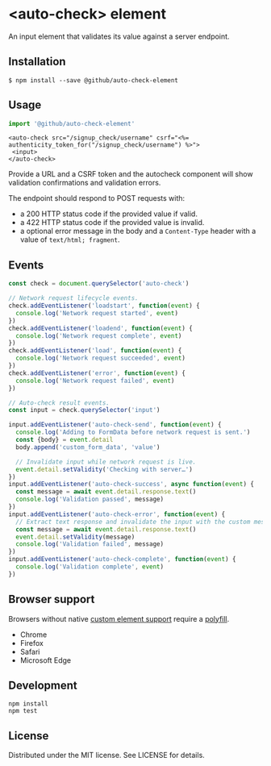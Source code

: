 # &lt;auto-check&gt; element

An input element that validates its value against a server endpoint.

## Installation

```
$ npm install --save @github/auto-check-element
```

## Usage

```js
import '@github/auto-check-element'
```

```erb
<auto-check src="/signup_check/username" csrf="<%= authenticity_token_for("/signup_check/username") %>">
 <input>
</auto-check>
```

Provide a URL and a CSRF token and the autocheck component will show validation confirmations and validation errors.

The endpoint should respond to POST requests with:
 - a 200 HTTP status code if the provided value if valid.
 - a 422 HTTP status code if the provided value is invalid.
 - a optional error message in the body and a `Content-Type` header with a value of `text/html; fragment`.

## Events

```js
const check = document.querySelector('auto-check')

// Network request lifecycle events.
check.addEventListener('loadstart', function(event) {
  console.log('Network request started', event)
})
check.addEventListener('loadend', function(event) {
  console.log('Network request complete', event)
})
check.addEventListener('load', function(event) {
  console.log('Network request succeeded', event)
})
check.addEventListener('error', function(event) {
  console.log('Network request failed', event)
})

// Auto-check result events.
const input = check.querySelector('input')

input.addEventListener('auto-check-send', function(event) {
  console.log('Adding to FormData before network request is sent.')
  const {body} = event.detail
  body.append('custom_form_data', 'value')

  // Invalidate input while network request is live.
  event.detail.setValidity('Checking with server…')
})
input.addEventListener('auto-check-success', async function(event) {
  const message = await event.detail.response.text()
  console.log('Validation passed', message)
})
input.addEventListener('auto-check-error', function(event) {
  // Extract text response and invalidate the input with the custom message.
  const message = await event.detail.response.text()
  event.detail.setValidity(message)
  console.log('Validation failed', message)
})
input.addEventListener('auto-check-complete', function(event) {
  console.log('Validation complete', event)
})
```

## Browser support

Browsers without native [custom element support][support] require a [polyfill][].

- Chrome
- Firefox
- Safari
- Microsoft Edge

[support]: https://caniuse.com/#feat=custom-elementsv1
[polyfill]: https://github.com/webcomponents/custom-elements

## Development

```
npm install
npm test
```

## License

Distributed under the MIT license. See LICENSE for details.
